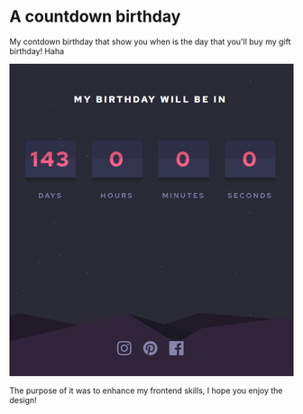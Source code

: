 # A countdown birthday

My contdown birthday that show you when is the day that you'll buy my gift birthday! Haha

![Algorithm schema](./images/countdown-site.PNG)

The purpose of it was to enhance my frontend skills, I hope you enjoy the design!

